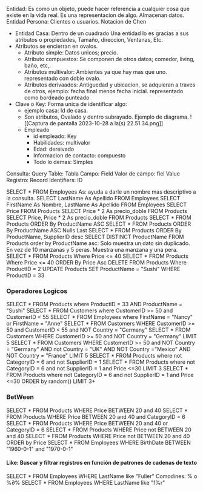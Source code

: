 Entidad: Es como un objeto, puede hacer referencia a cualquier cosa que existe en la vida real. Es una representacion de algo.
Almacenan datos.
Entidad Persona: Clientes o usuarios.
Notacion de Chen
- Entidad Casa: Dentro de un cuadrado
Una entidad lo es gracias a sus atributos o propiedades, Tamaño, direccion, Ventanas, Etc.
- Atributos se encierran en ovalos.
	- Atributo simple: Datos unicos; precio.
	- Atributo compuestos: Se componen de otros datos; comedor, living, baño, etc,.
	- Atributos multivalor: Ambientes ya que hay mas que uno. representado con doble ovalo.
	- Atributos derivaados: Antiguedad y ubicacion, se adquieran a traves de otros, ejemplo: fecha final menos fecha inicial. representado como bordeado punteado
- Clave o Key: Forma unica de identificar algo:
	- ejemplo casa: Id de casa.
	- Son atributos, Ovalado y dentro subrayado.
	Ejemplo de diagrama.
	![[Captura de pantalla 2023-10-28 a la(s) 22.51.34.png]]
	- Empleado
		- id empleado: Key
		- Habilidades: multivalor
		- Edad: dereivado
		- Informacion de contacto: compuesto
		- Todo lo demas: Simples

Consulta: Query
Table: Tabla
Campo: Field
Valor de campo: fiel Value
Registro: Record
Identifiers: ID

SELECT *  FROM Employees
As: ayuda a darle un nombre mas descriptivo a la consulta.
SELECT LastName As Apellido  FROM Employees
SELECT FirstName As Nombre, LastName As Apellido  FROM Employees
SELECT  Price FROM Products
SELECT  Price * 2 As precio_doble FROM Products
SELECT  Price, Price * 2 As precio_doble FROM Products
SELECT * FROM Products
ORDER By ProductName ASC
SELECT * FROM Products
ORDER By ProductName ASC Nulls Last
SELECT * FROM Products
ORDER By ProductName, SupplierID desc
SELECT  DISTINCT ProductName FROM Products order by ProductName asc: Solo muestra un dato sin duplicado. En vez de 10 manzanas y 5 peras. Muestra una manzana y una pera.
SELECT * FROM Products Where Price  <= 40
SELECT * FROM Products Where Price  <= 40   ORDER By Price Asc
DELETE  FROM Products Where ProductID = 2
UPDATE Products SET ProductName = "Sushi" WHERE ProductID = 33
### Operadores Logicos
SELECT * FROM Products  where  ProductID = 33 AND ProductName = "Sushi"
SELECT * FROM  Customers where CustomerID >= 50 and CustomerID < 55
SELECT * FROM  Employees where  FirstName = "Nancy" or FirstName = "Anne"
SELECT  * FROM Customers  WHERE CustomerID >= 50 and CustomerID < 55 and NOT Country = "Germany"
SELECT  * FROM Customers  WHERE CustomerID >= 50 and NOT Country = "Germany"
LIMIT 5
SELECT  * FROM Customers  WHERE CustomerID >= 50 and NOT Country = "Germany" AND not Country = "UK" AND NOT Country ="Mexico" AND NOT Country = "France"
LIMIT 5 
SELECT  * FROM Products where not CategoryID = 6 and not SupplierID = 1
SELECT  * FROM Products where not CategoryID = 6 and not SupplierID = 1 and Price <=30 LIMIT 3
SELECT  * FROM Products where not CategoryID = 6 and not SupplierID = 1 and Price <=30 ORDER by random() LIMIT 3+

### BetWeen
SELECT * FROM Products WHERE Price BETWEEN  20 and 40
SELECT * FROM Products WHERE Price BETWEEN  20 and 40 and CategoryID = 6
SELECT * FROM Products WHERE Price BETWEEN  20 and 40 or CategoryID = 6
SELECT * FROM Products WHERE Price not BETWEEN  20 and 40 
SELECT * FROM Products WHERE Price not BETWEEN  20 and 40  ORDER by Price
SELECT * FROM Employees WHERE BirthDate  BETWEEN  "1960-0-1" and "1970-0-1" 

#### Like: Buscar y filtrar registros en función de patrones de cadenas de texto

SELECT * FROM Employees WHERE LastName like "Fuller"
Comodines: % o %∂%
SELECT * FROM Employees WHERE LastName like "f%r"